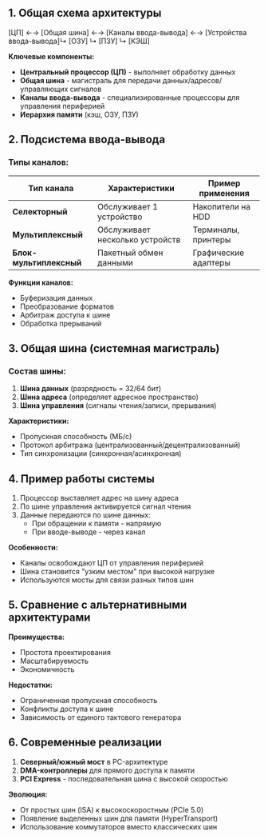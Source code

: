 ## 1. Общая схема архитектуры
[ЦП] ←→ [Общая шина] ←→ [Каналы ввода-вывода] ←→ [Устройства ввода-вывода]↳ [ОЗУ] ↳ [ПЗУ] ↳ [КЭШ]

**Ключевые компоненты:**
- **Центральный процессор (ЦП)** - выполняет обработку данных
- **Общая шина** - магистраль для передачи данных/адресов/управляющих сигналов
- **Каналы ввода-вывода** - специализированные процессоры для управления периферией
- **Иерархия памяти** (кэш, ОЗУ, ПЗУ)

## 2. Подсистема ввода-вывода

### Типы каналов:
| Тип канала       | Характеристики                     | Пример применения      |
|------------------|------------------------------------|-----------------------|
| **Селекторный**  | Обслуживает 1 устройство           | Накопители на HDD     |
| **Мультиплексный**| Обслуживает несколько устройств    | Терминалы, принтеры   |
| **Блок-мультиплексный**| Пакетный обмен данными      | Графические адаптеры  |

**Функции каналов:**
- Буферизация данных
- Преобразование форматов
- Арбитраж доступа к шине
- Обработка прерываний

## 3. Общая шина (системная магистраль)

### Состав шины:
1. **Шина данных** (разрядность = 32/64 бит)
2. **Шина адреса** (определяет адресное пространство)
3. **Шина управления** (сигналы чтения/записи, прерывания)

**Характеристики:**
- Пропускная способность (МБ/с)
- Протокол арбитража (централизованный/децентрализованный)
- Тип синхронизации (синхронная/асинхронная)

## 4. Пример работы системы

1. Процессор выставляет адрес на шину адреса
2. По шине управления активируется сигнал чтения
3. Данные передаются по шине данных:
   - При обращении к памяти - напрямую
   - При вводе-выводе - через канал

**Особенности:**
- Каналы освобождают ЦП от управления периферией
- Шина становится "узким местом" при высокой нагрузке
- Используются мосты для связи разных типов шин

## 5. Сравнение с альтернативными архитектурами

**Преимущества:**
+ Простота проектирования
+ Масштабируемость
+ Экономичность

**Недостатки:**
- Ограниченная пропускная способность
- Конфликты доступа к шине
- Зависимость от единого тактового генератора

## 6. Современные реализации

1. **Северный/южный мост** в PC-архитектуре
2. **DMA-контроллеры** для прямого доступа к памяти
3. **PCI Express** - последовательная шина с высокой скоростью

**Эволюция:**
- От простых шин (ISA) к высокоскоростным (PCIe 5.0)
- Появление выделенных шин для памяти (HyperTransport)
- Использование коммутаторов вместо классических шин